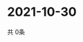 # 2021-10-30
  共 0条

  <!-- BEGIN -->
  <!-- 最后更新时间Sat Oct 30 2021 16:04:45 GMT+0000 (Coordinated Universal Time) -->
  
  <!-- END -->
  
  